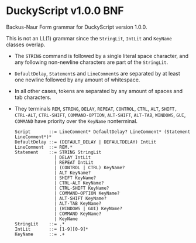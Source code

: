 DuckyScript v1.0.0 BNF
===

Backus-Naur Form grammar for DuckyScript version 1.0.0.

This is not an LL(1) grammar since the `StringLit`, `IntLit` and `KeyName`
classes overlap.

- The `STRING` command is followed by a single literal space character, and any
  following non-newline characters are part of the `StringLit`.
- `DefaultDelay`, `Statement`s and `LineComment`s are separated by at least one
  newline followed by any amount of whitespace.
- In all other cases, tokens are separated by any amount of spaces and tab
  characters.
- They terminals `REM`, `STRING`, `DELAY`, `REPEAT`, `CONTROL`, `CTRL`, `ALT`,
  `SHIFT, CTRL-ALT`, `CTRL-SHIFT`, `COMMAND-OPTION`, `ALT-SHIFT`, `ALT-TAB`,
  `WINDOWS`, `GUI`, `COMMAND` have priority over the `KeyName` nonterminal.

      Script       ::= LineComment* DefaultDelay? LineComment* (Statement LineComment*)*
      DefaultDelay ::= (DEFAULT_DELAY | DEFAULTDELAY) IntLit
      LineComment  ::= REM.*
      Statement    ::= STRING StringLit
                     | DELAY IntLit
                     | REPEAT IntLit
                     | (CONTROL | CTRL) KeyName?
                     | ALT KeyName?
                     | SHIFT KeyName?
                     | CTRL-ALT KeyName?
                     | CTRL-SHIFT KeyName?
                     | COMMAND-OPTION KeyName?
                     | ALT-SHIFT KeyName?
                     | ALT-TAB KeyName?
                     | (WINDOWS | GUI) KeyName?
                     | COMMAND KeyName?
                     | KeyName
      StringLit    ::= .*
      IntLit       ::= [1-9][0-9]*
      KeyName      ::= .+
